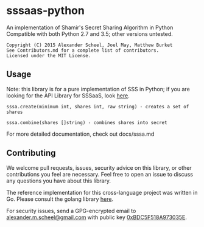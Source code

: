# sssaas-python
An implementation of Shamir's Secret Sharing Algorithm in Python
Compatible with both Python 2.7 and 3.5; other versions untested.

    Copyright (C) 2015 Alexander Scheel, Joel May, Matthew Burket  
    See Contributors.md for a complete list of contributors.  
    Licensed under the MIT License.  

## Usage
Note: this library is for a pure implementation of SSS in Python;
if you are looking for the API Library for SSSaaS, look [here](https://github.com/SSSAAS/sssaas-python).

    sssa.create(minimum int, shares int, raw string) - creates a set of shares

    sssa.combine(shares []string) - combines shares into secret

For more detailed documentation, check out docs/sssa.md

## Contributing
We welcome pull requests, issues, security advice on this library, or other contributions you feel are necessary. Feel free to open an issue to discuss any questions you have about this library.

The reference implementation for this cross-language project was written in Go.
Please consult the golang library [here](https://github.com/SSSAAS/sssaas-golang).

For security issues, send a GPG-encrypted email to <alexander.m.scheel@gmail.com> with public key [0xBDC5F518A973035E](https://pgp.mit.edu/pks/lookup?op=vindex&search=0xBDC5F518A973035E).
